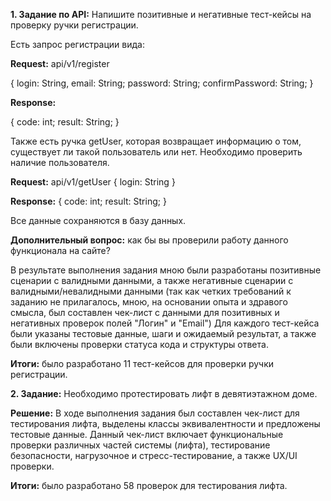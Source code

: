 **1. Задание по API:**
Напишите позитивные и негативные тест-кейсы на проверку ручки регистрации.

Есть запрос регистрации вида:

**Request:** api/v1/register

{ login: String, email: String; password: String; confirmPassword: String; }

**Response:**

{ code: int; result: String; }

Также есть ручка getUser, которая возвращает информацию о том, существует ли такой пользователь или нет. Необходимо проверить наличие пользователя.

**Request:** api/v1/getUser { login: String }

**Response:** { code: int; result: String; }

Все данные сохраняются в базу данных.

**Дополнительный вопрос:** как бы вы проверили работу данного функционала на сайте?

В результате выполнения задания мною были разработаны позитивные сценарии с валидными данными, а также негативные сценарии с валидными/невалидными данными
(так как четких требований к заданию не прилагалось, мною, на основании опыта и здравого смысла, был составлен чек-лист с данными для позитивных и негативных проверок  полей "Логин" и "Email") Для каждого тест-кейса были указаны тестовые данные, шаги и ожидаемый результат, а также были включены проверки статуса кода и структуры 
ответа.

**Итоги:** было разработано 11 тест-кейсов для проверки ручки регистрации.

**2. Задание:** Необходимо протестировать лифт в девятиэтажном доме. 

**Решение:** В ходе выполнения задания был составлен чек-лист для тестирования лифта, выделены классы эквивалентности и предложены тестовые данные. 
Данный чек-лист включает функциональные проверки различных частей системы (лифта), тестирование безопасности, нагрузочное и стресс-тестирование, а
также UX/UI проверки.

**Итоги:** было разработано 58 проверок для тестирования лифта.

